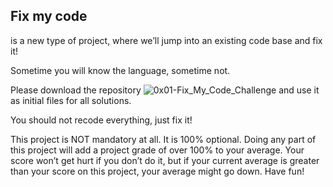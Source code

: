 ## Fix my code 

is a new type of project, where we’ll jump into an existing code base and fix it!

Sometime you will know the language, sometime not.

Please download the repository ![0x01-Fix_My_Code_Challenge](https://github.com/othmansalahi/Fix_My_Code_Challenge) and use it as initial files for all solutions.

You should not recode everything, just fix it!

This project is NOT mandatory at all. It is 100% optional. Doing any part of this project will add a project grade of over 100% to your average. Your score won’t get hurt if you don’t do it, but if your current average is greater than your score on this project, your average might go down. Have fun!

